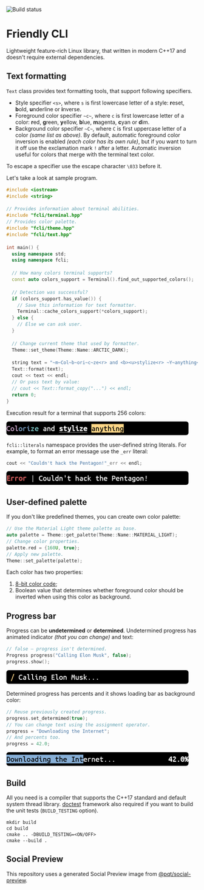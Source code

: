 ![Build status](https://github.com/lem0nez/friendly-cli/workflows/CMake/badge.svg?branch=main)

# Friendly CLI
Lightweight feature-rich Linux library, that written in modern C++17 and doesn't
require external dependencies.

## Text formatting
`Text` class provides text formatting tools, that support following specifiers.
- Style specifier `<s>`, where `s` is first lowercase letter of a style:
  **r**eset, **b**old, **u**nderline or **i**nverse.
- Foreground color specifier `~c~`, where `c` is first lowercase letter of
  a color: **r**ed, **g**reen, **y**ellow, **b**lue, **m**agenta, **c**yan or
  **d**im.
- Background color specifier `~C~`, where `C` is first uppercase letter of a
  color _(same list as above)_. By default, automatic foreground color inversion
  is enabled _(each color has its own rule)_, but if you want to turn it off use
  the exclamation mark `!` after a letter. Automatic inversion useful for colors
  that merge with the terminal text color.

To escape a specifier use the escape character `\033` before it.

Let's take a look at sample program.
```cpp
#include <iostream>
#include <string>

// Provides information about terminal abilities.
#include "fcli/terminal.hpp"
// Provides color palette.
#include "fcli/theme.hpp"
#include "fcli/text.hpp"

int main() {
  using namespace std;
  using namespace fcli;

  // How many colors terminal supports?
  const auto colors_support = Terminal().find_out_supported_colors();

  // Detection was successful?
  if (colors_support.has_value()) {
    // Save this information for text formatter.
    Terminal::cache_colors_support(*colors_support);
  } else {
    // Else we can ask user.
  }

  // Change current theme that used by formatter.
  Theme::set_theme(Theme::Name::ARCTIC_DARK);

  string text = "~m~Col~b~ori~c~ze<r> and <b><u>stylize<r> ~Y~anything<r>";
  Text::format(text);
  cout << text << endl;
  // Or pass text by value:
  // cout << Text::format_copy("...") << endl;
  return 0;
}
```
Execution result for a terminal that supports 256 colors:

![Colorize and stylize anything](images/colorize-and-stylize-anything.png)

`fcli::literals` namespace provides the user-defined string literals. For
example, to format an error message use the `_err` literal:
```cpp
cout << "Couldn't hack the Pentagon!"_err << endl;
```
![Couldn't hack the Pentagon](images/could-not-hack-the-pentagon.png)

## User-defined palette
If you don't like predefined themes, you can create own color palette:
```cpp
// Use the Material Light theme palette as base.
auto palette = Theme::get_palette(Theme::Name::MATERIAL_LIGHT);
// Change color properties.
palette.red = {160U, true};
// Apply new palette.
Theme::set_palette(palette);
```
Each color has two properties:
1. [8-bit color code](https://wikipedia.org/wiki/ANSI_escape_code#Colors);
2. Boolean value that determines whether foreground color should be inverted
   when using this color as background.

## Progress bar
Progress can be **undetermined** or **determined**. Undetermined progress has
animated indicator _(that you can change)_ and text:
```cpp
// false — progress isn't determined.
Progress progress("Calling Elon Musk", false);
progress.show();
```
![Calling Elon Musk](images/calling-elon-musk.png)

Determined progress has percents and it shows loading bar as background color:
```cpp
// Reuse previously created progress.
progress.set_determimed(true);
// You can change text using the assignment operator.
progress = "Downloading the Internet";
// And percents too.
progress = 42.0;
```
![Downloading the Internet](images/downloading-the-internet.png)

## Build
All you need is a compiler that supports the C++17 standard and default system
thread library. [doctest](https://github.com/onqtam/doctest) framework also
required if you want to build the unit tests (`BUILD_TESTING` option).
```
mkdir build
cd build
cmake .. -DBUILD_TESTING=<ON/OFF>
cmake --build .
```

## Social Preview
This repository uses a generated Social Preview image from
[@pqt/social-preview](https://github.com/pqt/social-preview).
